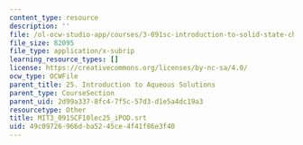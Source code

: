 ```yaml
---
content_type: resource
description: ''
file: /ol-ocw-studio-app/courses/3-091sc-introduction-to-solid-state-chemistry-fall-2010/49c09726966dba5245ce4f41f86e3f40_MIT3_091SCF10lec25_iPOD.srt
file_size: 82095
file_type: application/x-subrip
learning_resource_types: []
license: https://creativecommons.org/licenses/by-nc-sa/4.0/
ocw_type: OCWFile
parent_title: 25. Introduction to Aqueous Solutions
parent_type: CourseSection
parent_uid: 2d99a337-8fc4-7f5c-57d3-d1e5a4dc19a3
resourcetype: Other
title: MIT3_091SCF10lec25_iPOD.srt
uid: 49c09726-966d-ba52-45ce-4f41f86e3f40
---
```

